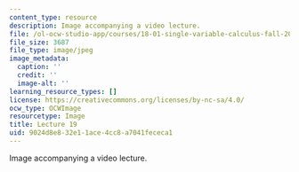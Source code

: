 ```yaml
---
content_type: resource
description: Image accompanying a video lecture.
file: /ol-ocw-studio-app/courses/18-01-single-variable-calculus-fall-2006/9024d8e832e11ace4cc8a7041fececa1_lec19.jpg
file_size: 3687
file_type: image/jpeg
image_metadata:
  caption: ''
  credit: ''
  image-alt: ''
learning_resource_types: []
license: https://creativecommons.org/licenses/by-nc-sa/4.0/
ocw_type: OCWImage
resourcetype: Image
title: Lecture 19
uid: 9024d8e8-32e1-1ace-4cc8-a7041fececa1
---
```

Image accompanying a video lecture.
